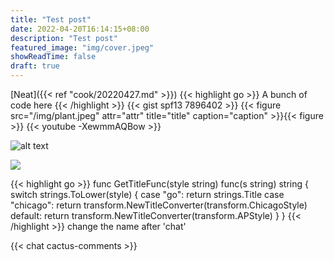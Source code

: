 ```yaml
---
title: "Test post"
date: 2022-04-20T16:14:15+08:00
description: "Test post"
featured_image: "img/cover.jpeg"
showReadTime: false
draft: true
---
```


[Neat]({{< ref "cook/20220427.md" >}})
{{< highlight go >}} A bunch of code here {{< /highlight >}}
{{< gist spf13 7896402 >}}
{{< figure src="/img/plant.jpeg" attr="attr" title="title" caption="caption" >}}{{< figure >}}
{{< youtube -XewmmAQBow >}}

![alt text](/img/plant.jpeg)

<img src="/img/plant.jpeg">

{{< highlight go >}}
func GetTitleFunc(style string) func(s string) string {
switch strings.ToLower(style) {
case "go":
return strings.Title
case "chicago":
return transform.NewTitleConverter(transform.ChicagoStyle)
default:
return transform.NewTitleConverter(transform.APStyle)
}
}
{{< /highlight >}}
change the name after 'chat'

<div>{{< chat cactus-comments >}}</div>
